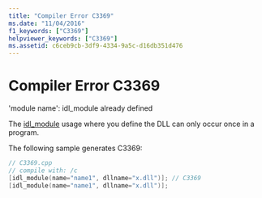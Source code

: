 ```yaml
---
title: "Compiler Error C3369"
ms.date: "11/04/2016"
f1_keywords: ["C3369"]
helpviewer_keywords: ["C3369"]
ms.assetid: c6ceb9cb-3df9-4334-9a5c-d16db351d476
---
```

# Compiler Error C3369

'module name': idl_module already defined

The [idl_module](../../windows/attributes/idl-module.md) usage where you define the DLL can only occur once in a program.

The following sample generates C3369:

```cpp
// C3369.cpp
// compile with: /c
[idl_module(name="name1", dllname="x.dll")]; // C3369
[idl_module(name="name1", dllname="x.dll")];
```
